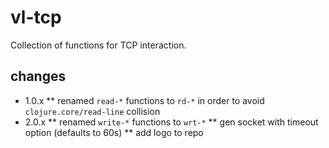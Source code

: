 # vl-tcp

Collection of functions for TCP interaction.

## changes

* 1.0.x 
** renamed `read-*` functions to `rd-*` in order to avoid `clojure.core/read-line` collision
* 2.0.x 
** renamed `write-*` functions to `wrt-*` 
** gen socket with timeout option (defaults to 60s)
** add logo to repo
